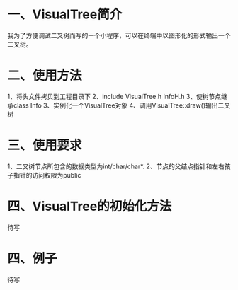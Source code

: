 一、VisualTree简介
==================

我为了方便调试二叉树而写的一个小程序，可以在终端中以图形化的形式输出一个二叉树。

二、使用方法
============
1、将头文件拷贝到工程目录下
2、include VisualTree.h InfoH.h
3、使树节点继承class Info
3、实例化一个VisualTree对象
4、调用VisualTree::draw()输出二叉树

三、使用要求
============
1、二叉树节点所包含的数据类型为int/char/char*.
2、节点的父结点指针和左右孩子指针的访问权限为public

四、VisualTree的初始化方法
===========================
待写


四、例子
========
待写
